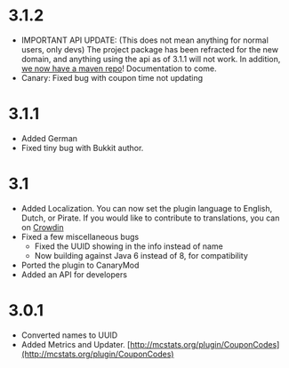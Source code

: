 3.1.2
=
* IMPORTANT API UPDATE: (This does not mean anything for normal users, only devs) The project package has been refracted for the new domain, and anything using the api as of 3.1.1 will not work. In addition, [we now have a maven repo](http://repo.drevelopment.com)! Documentation to come.
* Canary: Fixed bug with coupon time not updating

3.1.1
=
* Added German
* Fixed tiny bug with Bukkit author.

3.1
=
* Added Localization. You can now set the plugin language to English, Dutch, or Pirate. If you would like to contribute to translations, you can on [Crowdin](https://crowdin.com/project/couponcodes)
* Fixed a few miscellaneous bugs
	* Fixed the UUID showing in the info instead of name
	* Now building against Java 6 instead of 8, for compatibility
* Ported the plugin to CanaryMod
* Added an API for developers

3.0.1
=
* Converted names to UUID
* Added Metrics and Updater. [http://mcstats.org/plugin/CouponCodes](http://mcstats.org/plugin/CouponCodes)
